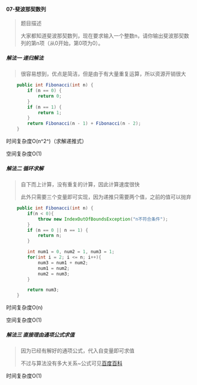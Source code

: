 #### 07-斐波那契数列

> 题目描述
>
> 大家都知道斐波那契数列，现在要求输入一个整数n，请你输出斐波那契数列的第n项（从0开始，第0项为0）。



##### 解法一 递归解法

> 很容易想到，优点是简洁，但是由于有大量重复运算，所以资源开销很大

```java
    public int Fibonacci(int n) {
        if (n == 0) {
            return 0;
        }
        if (n == 1) {
            return 1;
        }
        return Fibonacci(n - 1) + Fibonacci(n - 2);
    }
```

时间复杂度O(n^2^)（求解递推式）

空间复杂度O(1)



##### 解法二 循环求解

> 自下而上计算，没有重复的计算，因此计算速度很快
>
> 此外只需要三个变量即可实现，因为递推只需要两个值，之前的值可以抛弃

```java
    public int Fibonacci(int n) {
        if(n < 0){
            throw new IndexOutOfBoundsException("n不符合条件");
        }
        if (n == 0 || n == 1) {
            return n;
        }

        int num1 = 0, num2 = 1, num3 = 1;
        for(int i = 2; i <= n; i++){
            num3 = num1 + num2;
            num1 = num2;
            num2 = num3;
        }

        return num3;
    }
```

时间复杂度O(n)

空间复杂度O(1)



##### 解法三 直接理由通项公式求值

> 因为已经有解好的通项公式，代入自变量即可求值
>
> 不过与算法没有多大关系~公式可见[百度百科](https://baike.baidu.com/item/%E6%96%90%E6%B3%A2%E9%82%A3%E5%A5%91%E6%95%B0%E5%88%97#2_3](https://baike.baidu.com/item/斐波那契数列#2_3))

时间复杂度O(1)